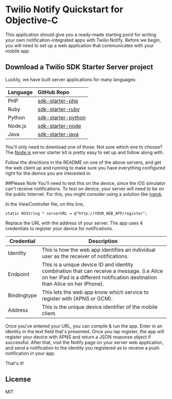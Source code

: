 # Twilio Notify Quickstart for Objective-C

This application should give you a ready-made starting point for writing your
own notification-integrated apps with Twilio Notify. Before we begin, you will need to set up a web application that communicates with your mobile app

## Download a Twilio SDK Starter Server project

Luckily, we have built server applications for many languages:

| Language  | GitHub Repo |
| :-------------  |:------------- |
PHP | [sdk-starter-php](https://github.com/TwilioDevEd/sdk-starter-php/)
Ruby | [sdk-starter-ruby](https://github.com/TwilioDevEd/sdk-starter-ruby/)
Python | [sdk-starter-python](https://github.com/TwilioDevEd/sdk-starter-python/)
Node.js | [sdk-starter-node](https://github.com/TwilioDevEd/sdk-starter-node/)
Java | [sdk-starter-java](https://github.com/TwilioDevEd/sdk-starter-java/)

You'll only need to download one of those. Not sure which one to choose? The [Node.js](https://github.com/TwilioDevEd/sdk-starter-node/) server starter kit is pretty easy to set up and follow along with.

Follow the directions in the README on one of the above servers, and get the web client up and running to make sure you have everything configured right for the demos you are interested in.  

##Please Note
You'll need to test this on the device, since the iOS simulator can't receive notifications. To test on device, your server will need to be on the public Internet. For this, you might consider using a solution like [ngrok](https://ngrok.com/).

In the ViewController file, on this line,

    static NSString * serverURL = @"http://YOUR_WEB_APP/register";

Replace the URL with the address of your server. The app uses 4 credentials to register your device for notifications.

Credential | Description
---------- | -----------
Identity | This is how the web app identifies an individual user as the receiver of notifications.
Endpoint | This is a unique device ID and identity combination that can receive a message. (i.e Alice on her iPad is a different notification destination than Alice on her iPhone).
Bindingtype | This lets the web app know which service to register with (APNS or GCM).
Address | This is the unique device identifier of the mobile client.

Once you've entered your URL, you can compile & run the app. Enter in an identity in the text field that's presented. Once you tap register, the app will register your device with APNS and return a JSON response object if successful. After that, visit the Notify page on your server web application, and send a notification to the identity you registered as to receive a push notification in your app.

That's it!

## License

MIT
